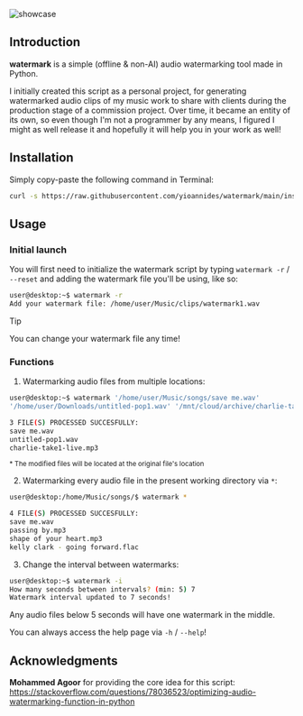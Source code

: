 ![showcase](https://github.com/user-attachments/assets/63dbd3d9-218b-40b1-b5a0-1f86a33714f4)

## Introduction

<b>watermark</b> is a simple (offline & non-AI) audio watermarking tool made in Python.

I initially created this script as a personal project, for generating watermarked audio clips of my music work to share with clients during the production stage of a commission project.
Over time, it became an entity of its own, so even though I'm not a programmer by any means, I figured I might as well release it and hopefully it will help you in your work as well!

## Installation

Simply copy-paste the following command in Terminal:
```sh
curl -s https://raw.githubusercontent.com/yioannides/watermark/main/install.sh | bash
```
## Usage

### Initial launch

You will first need to initialize the watermark script by typing `watermark -r` / `--reset` and adding the watermark file you'll be using, like so:

```sh
user@desktop:~$ watermark -r
Add your watermark file: /home/user/Music/clips/watermark1.wav
```
> [!TIP]
> You can change your watermark file any time!

### Functions

1. Watermarking audio files from multiple locations:
```sh
user@desktop:~$ watermark '/home/user/Music/songs/save me.wav'
'/home/user/Downloads/untitled-pop1.wav' '/mnt/cloud/archive/charlie-take1-live.mp3'

3 FILE(S) PROCESSED SUCCESFULLY:
save me.wav
untitled-pop1.wav
charlie-take1-live.mp3
```
<sup>* The modified files will be located at the original file's location

2. Watermarking every audio file in the present working directory via `*`:
```sh
user@desktop:/home/Music/songs/$ watermark *

4 FILE(S) PROCESSED SUCCESFULLY:
save me.wav
passing by.mp3
shape of your heart.mp3
kelly clark - going forward.flac
```
3. Change the interval between watermarks:
```sh
user@desktop:~$ watermark -i
How many seconds between intervals? (min: 5) 7
Watermark interval updated to 7 seconds!
```
Any audio files below 5 seconds will have one watermark in the middle.

You can always access the help page via `-h` / `--help`!

## Acknowledgments

<b>Mohammed Agoor</b> for providing the core idea for this script: https://stackoverflow.com/questions/78036523/optimizing-audio-watermarking-function-in-python
